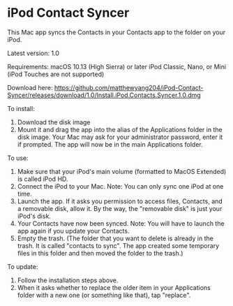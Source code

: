 # iPod Contact Syncer
This Mac app syncs the Contacts in your Contacts app to the folder on your iPod.

Latest version: 1.0

Requirements:
macOS 10.13 (High Sierra) or later
iPod Classic, Nano, or Mini (iPod Touches are not supported)

Download here:
https://github.com/matthewyang204/iPod-Contact-Syncer/releases/download/1.0/Install.iPod.Contacts.Syncer.1.0.dmg

To install:
1. Download the disk image
2. Mount it and drag the app into the alias of the Applications folder in the disk image. Your Mac may ask for your administrator password, enter it if prompted. The app will now be in the main Applications folder.

To use:
1. Make sure that your iPod's main volume (formatted to MacOS Extended) is called iPod HD.
2. Connect the iPod to your Mac. Note: You can only sync one iPod at one time.
3. Launch the app. If it asks you permission to access files, Contacts, and a removable disk, allow it. By the way, the "removable disk" is just your iPod's disk.
4. Your Contacts have now been synced. Note: You will have to launch the app again if you update your Contacts.
5. Empty the trash. (The folder that you want to delete is already in the trash. It is called "contacts to sync". The app created some temporary files in this folder and then moved the folder to the trash.)

To update:
1. Follow the installation steps above.
2. When it asks whether to replace the older item in your Applications folder with a new one (or something like that), tap "replace".
